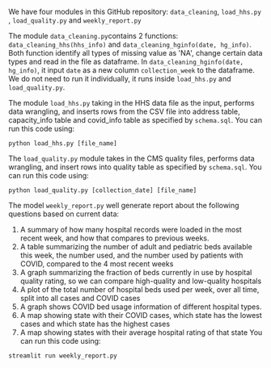 We have four modules in this GitHub repository: `data_cleaning`, `load_hhs.py` , `load_quality.py` and `weekly_report.py`

The module `data_cleaning.py`contains 2 functions: `data_cleaning_hhs(hhs_info)` and `data_cleaning_hginfo(date, hg_info)`. Both function identify all types of missing value as 'NA', change certain data types and read in the file as dataframe. In `data_cleaning_hginfo(date, hg_info)`, it input `date` as  a new column `collection_week` to the dataframe.  We do not need to run it individually, it runs inside `load_hhs.py` and `load_quality.py`.

The module `load_hhs.py` taking in the HHS data file as the input, performs data wrangling, and inserts rows from the CSV file into address table, capacity_info table and covid_info table as specified by `schema.sql`. You can run this code using:

`python load_hhs.py [file_name]`

The `load_quality.py` module takes in the CMS quality files, performs data wrangling, and insert rows into quality table as specified by `schema.sql`. You can run this code using:

`python load_quality.py [collection_date] [file_name]`

The model `weekly_report.py` well generate report about the following questions based on current data:
1. A summary of how many hospital records were loaded in the most recent week, and how that compares to previous weeks.
2. A table summarizing the number of adult and pediatric beds available this week, the number used, and the number used by patients with COVID, compared to the 4 most recent weeks
3. A graph summarizing the fraction of beds currently in use by hospital quality rating, so we can compare high-quality and low-quality hospitals
4. A plot of the total number of hospital beds used per week, over all time, split into all cases and COVID cases
5. A graph shows COVID bed usage information of different hospital types.
6. A map showing state with their COVID cases, which state has the lowest cases and which state has the highest cases
7. A map showing states with their average hospital rating of that state
You can run this code using:

`streamlit run weekly_report.py`
